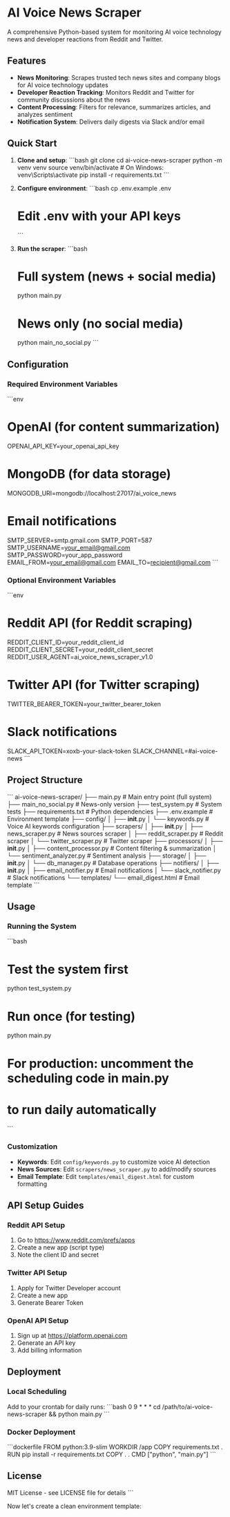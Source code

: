 # AI Voice News Scraper

A comprehensive Python-based system for monitoring AI voice technology news and developer reactions from Reddit and Twitter.

## Features

- **News Monitoring**: Scrapes trusted tech news sites and company blogs for AI voice technology updates
- **Developer Reaction Tracking**: Monitors Reddit and Twitter for community discussions about the news
- **Content Processing**: Filters for relevance, summarizes articles, and analyzes sentiment
- **Notification System**: Delivers daily digests via Slack and/or email

## Quick Start

1. **Clone and setup**:
   \`\`\`bash
   git clone <your-repo-url>
   cd ai-voice-news-scraper
   python -m venv venv
   source venv/bin/activate  # On Windows: venv\Scripts\activate
   pip install -r requirements.txt
   \`\`\`

2. **Configure environment**:
   \`\`\`bash
   cp .env.example .env
   # Edit .env with your API keys
   \`\`\`

3. **Run the scraper**:
   \`\`\`bash
   # Full system (news + social media)
   python main.py
   
   # News only (no social media)
   python main_no_social.py
   \`\`\`

## Configuration

### Required Environment Variables

\`\`\`env
# OpenAI (for content summarization)
OPENAI_API_KEY=your_openai_api_key

# MongoDB (for data storage)
MONGODB_URI=mongodb://localhost:27017/ai_voice_news

# Email notifications
SMTP_SERVER=smtp.gmail.com
SMTP_PORT=587
SMTP_USERNAME=your_email@gmail.com
SMTP_PASSWORD=your_app_password
EMAIL_FROM=your_email@gmail.com
EMAIL_TO=recipient@gmail.com
\`\`\`

### Optional Environment Variables

\`\`\`env
# Reddit API (for Reddit scraping)
REDDIT_CLIENT_ID=your_reddit_client_id
REDDIT_CLIENT_SECRET=your_reddit_client_secret
REDDIT_USER_AGENT=ai_voice_news_scraper_v1.0

# Twitter API (for Twitter scraping)
TWITTER_BEARER_TOKEN=your_twitter_bearer_token

# Slack notifications
SLACK_API_TOKEN=xoxb-your-slack-token
SLACK_CHANNEL=#ai-voice-news
\`\`\`

## Project Structure

\`\`\`
ai-voice-news-scraper/
├── main.py                 # Main entry point (full system)
├── main_no_social.py       # News-only version
├── test_system.py          # System tests
├── requirements.txt        # Python dependencies
├── .env.example           # Environment template
├── config/
│   ├── __init__.py
│   └── keywords.py        # Voice AI keywords configuration
├── scrapers/
│   ├── __init__.py
│   ├── news_scraper.py    # News sources scraper
│   ├── reddit_scraper.py  # Reddit scraper
│   └── twitter_scraper.py # Twitter scraper
├── processors/
│   ├── __init__.py
│   ├── content_processor.py    # Content filtering & summarization
│   └── sentiment_analyzer.py  # Sentiment analysis
├── storage/
│   ├── __init__.py
│   └── db_manager.py      # Database operations
├── notifiers/
│   ├── __init__.py
│   ├── email_notifier.py  # Email notifications
│   └── slack_notifier.py  # Slack notifications
└── templates/
    └── email_digest.html  # Email template
\`\`\`

## Usage

### Running the System

\`\`\`bash
# Test the system first
python test_system.py

# Run once (for testing)
python main.py

# For production: uncomment the scheduling code in main.py
# to run daily automatically
\`\`\`

### Customization

- **Keywords**: Edit `config/keywords.py` to customize voice AI detection
- **News Sources**: Edit `scrapers/news_scraper.py` to add/modify sources
- **Email Template**: Edit `templates/email_digest.html` for custom formatting

## API Setup Guides

### Reddit API Setup
1. Go to https://www.reddit.com/prefs/apps
2. Create a new app (script type)
3. Note the client ID and secret

### Twitter API Setup
1. Apply for Twitter Developer account
2. Create a new app
3. Generate Bearer Token

### OpenAI API Setup
1. Sign up at https://platform.openai.com
2. Generate an API key
3. Add billing information

## Deployment

### Local Scheduling
Add to your crontab for daily runs:
\`\`\`bash
0 9 * * * cd /path/to/ai-voice-news-scraper && python main.py
\`\`\`

### Docker Deployment
\`\`\`dockerfile
FROM python:3.9-slim
WORKDIR /app
COPY requirements.txt .
RUN pip install -r requirements.txt
COPY . .
CMD ["python", "main.py"]
\`\`\`

## License

MIT License - see LICENSE file for details
\`\`\`

Now let's create a clean environment template:

